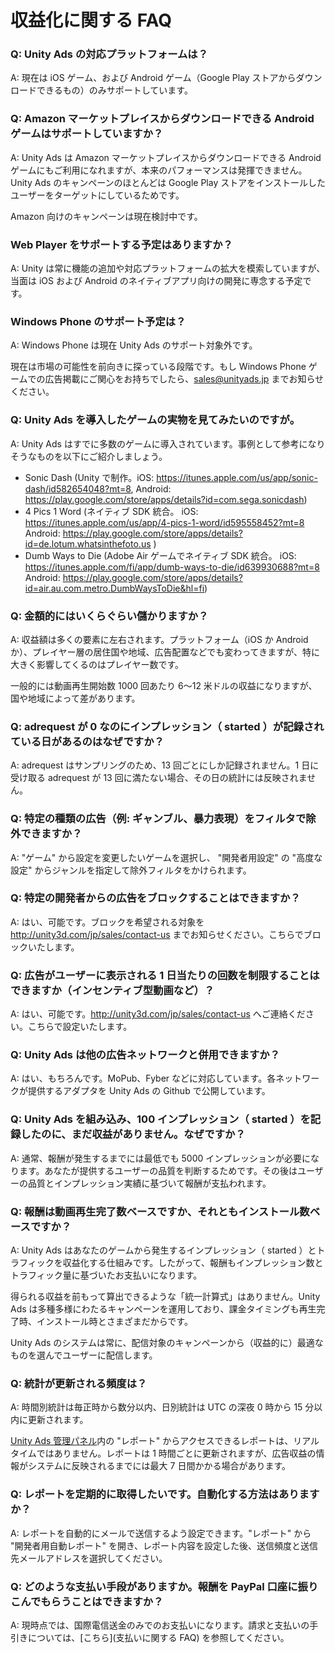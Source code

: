 # 収益化に関する FAQ

### Q: Unity Ads の対応プラットフォームは？

A: 現在は iOS ゲーム、および Android ゲーム（Google Play ストアからダウンロードできるもの）のみサポートしています。

### Q: Amazon マーケットプレイスからダウンロードできる Android ゲームはサポートしていますか？

A: Unity Ads は Amazon マーケットプレイスからダウンロードできる Android ゲームにもご利用になれますが、本来のパフォーマンスは発揮できません。Unity Ads のキャンペーンのほとんどは Google Play ストアをインストールしたユーザーをターゲットにしているためです。

Amazon 向けのキャンペーンは現在検討中です。

### Web Player をサポートする予定はありますか？

A: Unity は常に機能の追加や対応プラットフォームの拡大を模索していますが、当面は iOS および Android のネイティブアプリ向けの開発に専念する予定です。

###  Windows Phone のサポート予定は？

A: Windows Phone は現在 Unity Ads のサポート対象外です。

現在は市場の可能性を前向きに探っている段階です。もし Windows Phone ゲームでの広告掲載にご関心をお持ちでしたら、sales@unityads.jp までお知らせください。

### Q: Unity Ads を導入したゲームの実物を見てみたいのですが。

A: Unity Ads はすでに多数のゲームに導入されています。事例として参考になりそうなものを以下にご紹介しましょう。

* Sonic Dash (Unity で制作。iOS: https://itunes.apple.com/us/app/sonic-dash/id582654048?mt=8, Android: https://play.google.com/store/apps/details?id=com.sega.sonicdash)
* 4 Pics 1 Word (ネイティブ SDK 統合。 iOS:  https://itunes.apple.com/us/app/4-pics-1-word/id595558452?mt=8 Android: https://play.google.com/store/apps/details?id=de.lotum.whatsinthefoto.us )
* Dumb Ways to Die (Adobe Air ゲームでネイティブ SDK 統合。 iOS: https://itunes.apple.com/fi/app/dumb-ways-to-die/id639930688?mt=8 Android: https://play.google.com/store/apps/details?id=air.au.com.metro.DumbWaysToDie&hl=fi)

### Q: 金額的にはいくらぐらい儲かりますか？
A: 収益額は多くの要素に左右されます。プラットフォーム（iOS か Android か）、プレイヤー層の居住国や地域、広告配置などでも変わってきますが、特に大きく影響してくるのはプレイヤー数です。

一般的には動画再生開始数 1000 回あたり 6～12 米ドルの収益になりますが、国や地域によって差があります。

### Q: adrequest が 0 なのにインプレッション（ started ）が記録されている日があるのはなぜですか？
A: adrequest はサンプリングのため、13 回ごとにしか記録されません。1 日に受け取る adrequest が 13 回に満たない場合、その日の統計には反映されません。

### Q: 特定の種類の広告（例: ギャンブル、暴力表現）をフィルタで除外できますか？
A: "ゲーム" から設定を変更したいゲームを選択し、 "開発者用設定" の "高度な設定" からジャンルを指定して除外フィルタをかけられます。

### Q: 特定の開発者からの広告をブロックすることはできますか？
A: はい、可能です。ブロックを希望される対象を http://unity3d.com/jp/sales/contact-us までお知らせください。こちらでブロックいたします。

### Q: 広告がユーザーに表示される 1 日当たりの回数を制限することはできますか（インセンティブ型動画など）？
A: はい、可能です。http://unity3d.com/jp/sales/contact-us へご連絡ください。こちらで設定いたします。

### Q: Unity Ads は他の広告ネットワークと併用できますか？
A: はい、もちろんです。MoPub、Fyber などに対応しています。各ネットワークが提供するアダプタを Unity Ads の Github で公開しています。

### Q: Unity Ads を組み込み、100 インプレッション（ started ）を記録したのに、まだ収益がありません。なぜですか？
A: 通常、報酬が発生するまでには最低でも 5000 インプレッションが必要になります。あなたが提供するユーザーの品質を判断するためです。その後はユーザーの品質とインプレッション実績に基づいて報酬が支払われます。

### Q: 報酬は動画再生完了数ベースですか、それともインストール数ベースですか？
A: 
Unity Ads はあなたのゲームから発生するインプレッション（ started ）とトラフィックを収益化する仕組みです。したがって、報酬もインプレッション数とトラフィック量に基づいたお支払いになります。

得られる収益を前もって算出できるような「統一計算式」はありません。Unity Ads は多種多様にわたるキャンペーンを運用しており、課金タイミングも再生完了時、インストール時とさまざまだからです。

Unity Ads のシステムは常に、配信対象のキャンペーンから（収益的に）最適なものを選んでユーザーに配信します。

### Q: 統計が更新される頻度は？
A: 時間別統計は毎正時から数分以内、日別統計は UTC の深夜 0 時から 15 分以内に更新されます。

[Unity Ads 管理パネル][1]内の "レポート" からアクセスできるレポートは、リアルタイムではありません。レポートは 1 時間ごとに更新されますが、広告収益の情報がシステムに反映されるまでには最大 7 日間かかる場合があります。

### Q: レポートを定期的に取得したいです。自動化する方法はありますか？
A: レポートを自動的にメールで送信するよう設定できます。"レポート" から "開発者用自動レポート" を開き、レポート内容を設定した後、送信頻度と送信先メールアドレスを選択してください。

### Q: どのような支払い手段がありますか。報酬を PayPal 口座に振りこんでもらうことはできますか？
A: 現時点では、国際電信送金のみでのお支払いになります。請求と支払いの手引きについては、[こちら](支払いに関する FAQ) を参照してください。

[1]: https://unityads.unity3d.com/admin